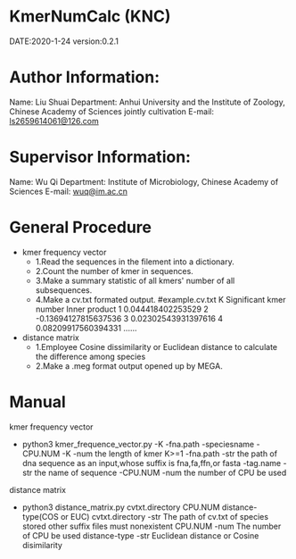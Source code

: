 KmerNumCalc (KNC)
==================================
DATE:2020-1-24
version:0.2.1


Author Information:
==================
Name:  Liu Shuai
Department:  Anhui University and the Institute of Zoology, Chinese Academy of Sciences jointly cultivation
E-mail:  ls2659614061@126.com


Supervisor Information:
======================
Name:  Wu Qi
Department:  Institute of Microbiology, Chinese Academy of Sciences
E-mail:  wuq@im.ac.cn


General Procedure
=================
* kmer frequency vector
    * 1.Read the sequences in the filement into a dictionary.
    * 2.Count the number of kmer in sequences.
    * 3.Make a summary statistic of all kmers' number of all subsequences.
    * 4.Make a cv.txt formated output.
        #example.cv.txt
        K
        Significant kmer number
		Inner product
        1 0.044418402253529
        2 -0.13694127815637536
        3 0.02302543931397616
        4 0.08209917560394331
        ......
* distance matrix
    * 1.Employee Cosine dissimilarity or Euclidean distance to calculate the difference among species
    * 2.Make a .meg format output opened up by MEGA.


Manual
========
kmer frequency vector
* python3 kmer_frequence_vector.py -K -fna.path -speciesname -CPU.NUM
-K      -num    the length of kmer      K>=1
-fna.path       -str    the path of dna sequence as an input,whose suffix is fna,fa,ffn,or fasta
-tag.name    -str    the name of sequence
-CPU.NUM        -num    the number of CPU be used

distance matrix
* python3 distance_matrix.py cvtxt.directory CPU.NUM distance-type(COS or EUC)
cvtxt.directory     -str    The path of cv.txt of species stored      other suffix files must nonexistent
CPU.NUM     -num            The number of CPU be used
distance-type       -str    Euclidean distance or Cosine disimilarity
